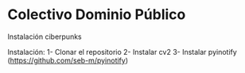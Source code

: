 # Colectivo Dominio Público

Instalación ciberpunks

Instalación:
1- Clonar el repositorio
2- Instalar cv2
3- Instalar pyinotify (https://github.com/seb-m/pyinotify)
